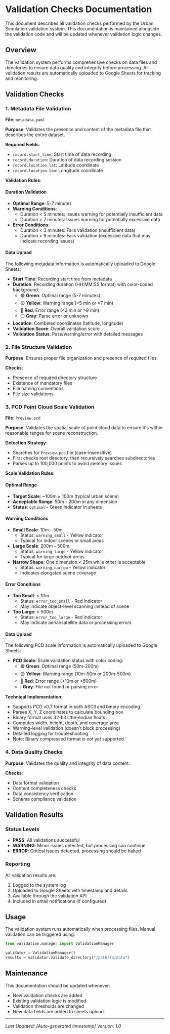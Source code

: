 # Validation Checks Documentation

This document describes all validation checks performed by the Urban Simulation validation system. This documentation is maintained alongside the validation code and will be updated whenever validation logic changes.

## Overview

The validation system performs comprehensive checks on data files and directories to ensure data quality and integrity before processing. All validation results are automatically uploaded to Google Sheets for tracking and monitoring.

## Validation Checks

### 1. Metadata File Validation

**File**: `metadata.yaml`

**Purpose**: Validates the presence and content of the metadata file that describes the entire dataset.

**Required Fields**:
- `record.start_time`: Start time of data recording
- `record.duration`: Duration of data recording session  
- `record.location.lat`: Latitude coordinate
- `record.location.lon`: Longitude coordinate

**Validation Rules**:

#### Duration Validation
- **Optimal Range**: 5-7 minutes
- **Warning Conditions**: 
  - Duration < 5 minutes: Issues warning for potentially insufficient data
  - Duration > 7 minutes: Issues warning for potentially excessive data
- **Error Conditions**:
  - Duration < 3 minutes: Fails validation (insufficient data)
  - Duration > 9 minutes: Fails validation (excessive data that may indicate recording issues)

#### Data Upload
The following metadata information is automatically uploaded to Google Sheets:
- **Start Time**: Recording start time from metadata
- **Duration**: Recording duration (HH:MM:SS format) with color-coded background:
  - 🟢 **Green**: Optimal range (5-7 minutes)
  - 🟡 **Yellow**: Warning range (<5 min or >7 min)  
  - 🔴 **Red**: Error range (<3 min or >9 min)
  - ⚪ **Gray**: Parse error or unknown
- **Location**: Combined coordinates (latitude, longitude)
- **Validation Score**: Overall validation score
- **Validation Status**: Pass/warning/error with detailed messages

### 2. File Structure Validation

**Purpose**: Ensures proper file organization and presence of required files.

**Checks**:
- Presence of required directory structure
- Existence of mandatory files
- File naming conventions
- File size validations

### 3. PCD Point Cloud Scale Validation

**File**: `Preview.pcd`

**Purpose**: Validates the spatial scale of point cloud data to ensure it's within reasonable ranges for scene reconstruction.

**Detection Strategy**:
- Searches for `Preview.pcd` file (case-insensitive)
- First checks root directory, then recursively searches subdirectories
- Parses up to 100,000 points to avoid memory issues

**Scale Validation Rules**:

#### Optimal Range
- **Target Scale**: ~100m × 100m (typical urban scene)
- **Acceptable Range**: 50m - 200m in any dimension
- **Status**: `optimal` - Green indicator in sheets

#### Warning Conditions
- **Small Scale**: 10m - 50m
  - Status: `warning_small` - Yellow indicator
  - Typical for indoor scenes or small areas
- **Large Scale**: 200m - 500m  
  - Status: `warning_large` - Yellow indicator
  - Typical for large outdoor areas
- **Narrow Shape**: One dimension < 25m while other is acceptable
  - Status: `warning_narrow` - Yellow indicator
  - Indicates elongated scene coverage

#### Error Conditions
- **Too Small**: < 10m
  - Status: `error_too_small` - Red indicator
  - May indicate object-level scanning instead of scene
- **Too Large**: > 500m
  - Status: `error_too_large` - Red indicator  
  - May indicate aerial/satellite data or processing errors

#### Data Upload
The following PCD scale information is automatically uploaded to Google Sheets:
- **PCD Scale**: Scale validation status with color coding:
  - 🟢 **Green**: Optimal range (50m-200m)
  - 🟡 **Yellow**: Warning range (10m-50m or 200m-500m)
  - 🔴 **Red**: Error range (<10m or >500m)
  - ℹ️ **Gray**: File not found or parsing error

**Technical Implementation**:
- Supports PCD v0.7 format in both ASCII and binary encoding
- Parses X, Y, Z coordinates to calculate bounding box
- Binary format uses 32-bit little-endian floats
- Computes width, height, depth, and coverage area
- Warning-level validation (doesn't block processing)
- Detailed logging for troubleshooting
- Note: Binary compressed format is not yet supported

### 4. Data Quality Checks

**Purpose**: Validates the quality and integrity of data content.

**Checks**:
- Data format validation
- Content completeness checks
- Data consistency verification
- Schema compliance validation

## Validation Results

### Status Levels
- **PASS**: All validations successful
- **WARNING**: Minor issues detected, but processing can continue
- **ERROR**: Critical issues detected, processing should be halted

### Reporting
All validation results are:
1. Logged to the system log
2. Uploaded to Google Sheets with timestamp and details
3. Available through the validation API
4. Included in email notifications (if configured)

## Usage

The validation system runs automatically when processing files. Manual validation can be triggered using:

```python
from validation.manager import ValidationManager

validator = ValidationManager()
results = validator.validate_directory("/path/to/data")
```

## Maintenance

This documentation should be updated whenever:
- New validation checks are added
- Existing validation logic is modified
- Validation thresholds are changed
- New data fields are added to sheets upload

---

*Last Updated: [Auto-generated timestamp]*
*Version: 1.0*